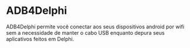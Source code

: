 # ADB4Delphi
ADB4Delphi permite você conectar aos seus dispositivos android por wifi sem a necessidade de manter o cabo USB enquanto depura seus aplicativos feitos em Delphi.
